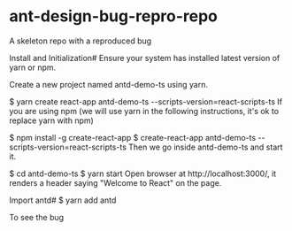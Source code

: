 # ant-design-bug-repro-repo
A skeleton repo with a reproduced bug 

Install and Initialization#
Ensure your system has installed latest version of yarn or npm.

Create a new project named antd-demo-ts using yarn.

$ yarn create react-app antd-demo-ts --scripts-version=react-scripts-ts
If you are using npm (we will use yarn in the following instructions, it's ok to replace yarn with npm)

$ npm install -g create-react-app
$ create-react-app antd-demo-ts --scripts-version=react-scripts-ts
Then we go inside antd-demo-ts and start it.

$ cd antd-demo-ts
$ yarn start
Open browser at http://localhost:3000/, it renders a header saying "Welcome to React" on the page.

Import antd#
$ yarn add antd

To see the bug
